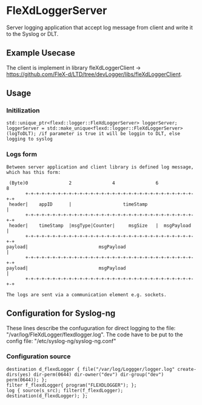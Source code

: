 

# FleXdLoggerServer

Server logging application that accept log message from client and write it to the Syslog or DLT.

## Example Usecase

The client is implement in library fleXdLoggerClient -> https://github.com/FleX-d/LTD/tree/devLogger/libs/fleXdLoggerClient.

## Usage

### Initilization

    std::unique_ptr<flexd::logger::FleXdLoggerServer> loggerServer;
    loggerServer = std::make_unique<flexd::logger::FleXdLoggerServer>(logToDLT); /if parameter is true it will be loggin to DLT, else logging to syslog

### Logs form

    Between server application and client library is defined log message, which has this form:

     (Byte)0               2               4               6               8
           +-+-+-+-+-+-+-+-+-+-+-+-+-+-+-+-+-+-+-+-+-+-+-+-+-+-+-+-+-+-+-+-+
     header|    appID      |                   timeStamp                   |
           +-+-+-+-+-+-+-+-+-+-+-+-+-+-+-+-+-+-+-+-+-+-+-+-+-+-+-+-+-+-+-+-+
     header|    timeStamp  |msgType|Counter|     msgSize   |  msgPayload   |
           +-+-+-+-+-+-+-+-+-+-+-+-+-+-+-+-+-+-+-+-+-+-+-+-+-+-+-+-+-+-+-+-+
    payload|                          msgPayload                           |
           +-+-+-+-+-+-+-+-+-+-+-+-+-+-+-+-+-+-+-+-+-+-+-+-+-+-+-+-+-+-+-+-+
    payload|                          msgPayload                           |
           +-+-+-+-+-+-+-+-+-+-+-+-+-+-+-+-+-+-+-+-+-+-+-+-+-+-+-+-+-+-+-+-+
       
    The logs are sent via a communication element e.g. sockets. 
    
## Configuration for Syslog-ng 
These lines describe the confuguration for direct logging to the file: "/var/log/FleXdLogger/flexdlogger.log". 
The code have to be put to the config file: "/etc/syslog-ng/syslog-ng.conf"     
### Configuration source
    destination d_flexdLogger { file("/var/log/Loggger/logger.log" create-dirs(yes) dir-perm(0644) dir-owner("dev") dir-group("dev") perm(0644)); };
    filter f_flexdLogger{ program("FLEXDLOGGER"); };
    log { source(s_src); filter(f_flexdLogger); destination(d_flexdLogger); };
